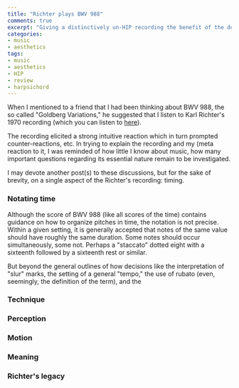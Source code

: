 ```yaml
---
title: "Richter plays BWV 988"
comments: true
excerpt: "Giving a distinctively un-HIP recording the benefit of the doubt"
categories: 
- music
- aesthetics
tags:
- music
- aesthetics
- HIP	
- review
- harpsichord
---
```


When I mentioned to a friend that I had been thinking about BWV 988, the so called "Goldberg Variations," he suggested that I listen to Karl Richter's 1970 recording (which you can listen to [here](https://youtu.be/F9_m4KoTC6w)).

The recording elicited a strong intuitive reaction which in turn prompted counter-reactions, etc. In trying to explain the recording and my (meta reaction to it, I was reminded of how little I know about music, how many important questions regarding its essential nature remain to be investigated. 

I may devote another post(s) to these discussions, but for the sake of brevity, on a single aspect of the Richter's recording: timing.

### Notating time

Although the score of BWV 988 (like all scores of the time) contains guidance on how to organize pitches in time, the notation is not precise. Within a given setting, it is generally accepted that notes of the same value should have roughly the same duration. Some notes should occur simultaneously, some not. Perhaps a "staccato" dotted eight with a sixteenth followed by a sixteenth rest or similar. 

But beyond the general outlines of how decisions like the interpretation of "slur" marks, the setting of a general "tempo," the use of rubato (even, seemingly, the definition of the term), and the

### Technique

### Perception

### Motion

### Meaning

### Richter's legacy

